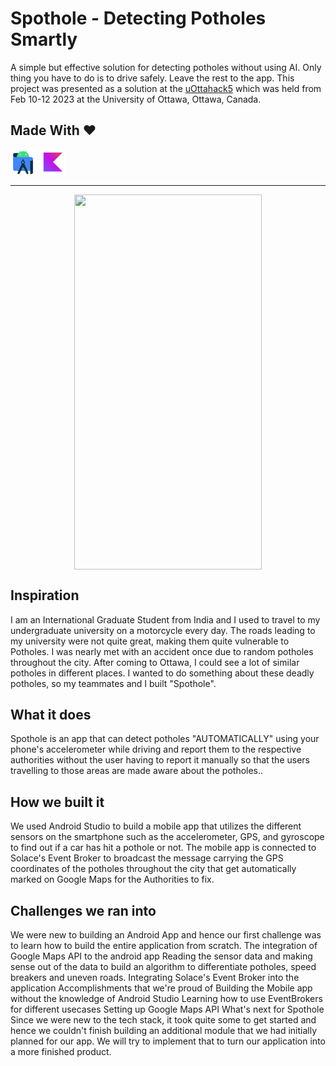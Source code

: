 # Spothole - Detecting Potholes Smartly 

A simple but effective solution for detecting potholes without using AI. Only thing you have to do is to drive safely. Leave the rest to the app. This project was presented as a solution at the [uOttahack5](https://2023.uottahack.ca/) which was held from Feb 10-12 2023 at the University of Ottawa, Ottawa, Canada.

## Made With ❤️ 
<div align="left">
  <div>
  <img src="https://github.com/devicons/devicon/blob/master/icons/androidstudio/androidstudio-original.svg" title="Android Studio" alt="Android Studio" width="40" height="40"/>&nbsp;
  <img src="https://github.com/devicons/devicon/blob/master/icons/kotlin/kotlin-original.svg" title="Kotlin" alt="Kotlin" width="40" height="40"/>&nbsp;
 </div>


---
<p align="center">
<img src="https://user-images.githubusercontent.com/49532169/219234216-072e0434-9ffa-4c1c-8680-6219efc74c79.png" width="300" height="600" align="center">
</p>


## Inspiration
I am an International Graduate Student from India and I used to travel to my undergraduate university on a motorcycle every day. The roads leading to my university were not quite great, making them quite vulnerable to Potholes. I was nearly met with an accident once due to random potholes throughout the city. After coming to Ottawa, I could see a lot of similar potholes in different places. I wanted to do something about these deadly potholes, so my teammates and I built "Spothole".

## What it does
Spothole is an app that can detect potholes "AUTOMATICALLY" using your phone's accelerometer while driving and report them to the respective authorities without the user having to report it manually so that the users travelling to those areas are made aware about the potholes..

## How we built it
We used Android Studio to build a mobile app that utilizes the different sensors on the smartphone such as the accelerometer, GPS, and gyroscope to find out if a car has hit a pothole or not. The mobile app is connected to Solace's Event Broker to broadcast the message carrying the GPS coordinates of the potholes throughout the city that get automatically marked on Google Maps for the Authorities to fix.

## Challenges we ran into
We were new to building an Android App and hence our first challenge was to learn how to build the entire application from scratch.
The integration of Google Maps API to the android app
Reading the sensor data and making sense out of the data to build an algorithm to differentiate potholes, speed breakers and uneven roads.
Integrating Solace's Event Broker into the application
Accomplishments that we're proud of
Building the Mobile app without the knowledge of Android Studio
Learning how to use EventBrokers for different usecases
Setting up Google Maps API
What's next for Spothole
Since we were new to the tech stack, it took quite some to get started and hence we couldn't finish building an additional module that we had initially planned for our app. We will try to implement that to turn our application into a more finished product.
